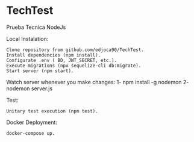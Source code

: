 # TechTest

 Prueba Tecnica NodeJs

Local Instalation:

    Clone repository from github.com/edjoca90/TechTest.
    Install dependencies (npm install).
    Configurate .env ( BD, JWT_SECRET, etc.).
    Execute migrations (npx sequelize-cli db:migrate).
    Start server (npm start).

Watch server whenever you make changes:
    1- npm install -g nodemon
    2- nodemon server.js

Test:

    Unitary test execution (npm test).

Docker Deployment:

    docker-compose up.
